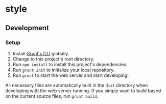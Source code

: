 # style

## Development

### Setup

1. Install [Grunt's CLI](https://gruntjs.com/getting-started) globally.
2. Change to this project's root directory.
3. Run `npm install` to install this project's dependencies.
4. Run `grunt init` to initialize your local repository.
5. Run `grunt` to start the web server and start developing!

All necessary files are automatically built in the `dist` directory when developing with the web server running.
If you simply want to build based on the current source files, run `grunt build`.